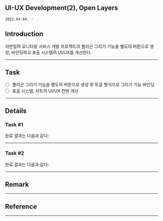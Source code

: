## UI-UX Development(2), Open Layers
`2022.04.04. -`

## Introduction
지반침하 모니터링 서비스 개발 프로젝트의 폴리곤 그리기 기능을 별도의 버튼으로 생성, 바인딩하고 표출 시스템의 UI/UX를 개선한다.

---

## Task
* [ ] 폴리곤 그리기 기능을 별도의 버튼으로 생성 후 토글 형식으로 그리기 기능 바인딩
* [ ] 표출 시스템, 차트의 UI/UX 전반 개선

---

## Details
### Task #1

완료 결과는 다음과 같다:

---

### Task #2

완료 결과는 다음과 같다:  

---

## Remark

---

## Reference

---
